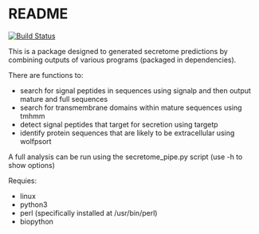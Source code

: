 README
======

[![Build Status](https://travis-ci.org/fmaguire/predict_secretome.svg)](https://travis-ci.org/fmaguire/predict_secretome)

This is a package designed to generated secretome predictions by combining 
outputs of various programs (packaged in dependencies). 

There are functions to:
* search for signal peptides in sequences using signalp and then output mature and full sequences
* search for transmembrane domains within mature sequences using tmhmm
* detect signal peptides that target for secretion using targetp
* identify protein sequences that are likely to be extracellular using wolfpsort

A full analysis can be run using the secretome\_pipe.py script (use -h to show
options)

Requies:
* linux 
* python3 
* perl (specifically installed at /usr/bin/perl)
* biopython
